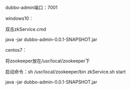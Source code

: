 

dubbo-admin端口：7001



windows10：

双击zkService.cmd

java -jar dubbo-admin-0.0.1-SNAPSHOT.jar





centos7：

将zookeeper放在/usr/local/zookeeper下

启动命令：sh /usr/local/zookeeper/bin zkService.sh start

java -jar dubbo-admin-0.0.1-SNAPSHOT.jar